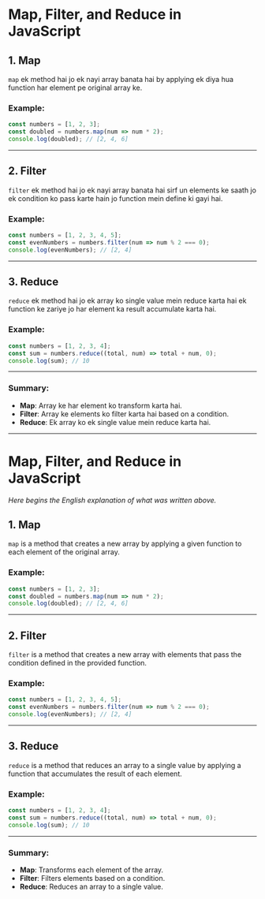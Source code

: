 
# Map, Filter, and Reduce in JavaScript

## 1. Map

`map` ek method hai jo ek nayi array banata hai by applying ek diya hua function har element pe original array ke.

### Example:
```js
const numbers = [1, 2, 3];
const doubled = numbers.map(num => num * 2);
console.log(doubled); // [2, 4, 6]
```

---

## 2. Filter

`filter` ek method hai jo ek nayi array banata hai sirf un elements ke saath jo ek condition ko pass karte hain jo function mein define ki gayi hai.

### Example:
```js
const numbers = [1, 2, 3, 4, 5];
const evenNumbers = numbers.filter(num => num % 2 === 0);
console.log(evenNumbers); // [2, 4]
```

---

## 3. Reduce

`reduce` ek method hai jo ek array ko single value mein reduce karta hai ek function ke zariye jo har element ka result accumulate karta hai.

### Example:
```js
const numbers = [1, 2, 3, 4];
const sum = numbers.reduce((total, num) => total + num, 0);
console.log(sum); // 10
```

---

### Summary:

- **Map**: Array ke har element ko transform karta hai.
- **Filter**: Array ke elements ko filter karta hai based on a condition.
- **Reduce**: Ek array ko ek single value mein reduce karta hai.

---

# Map, Filter, and Reduce in JavaScript

*Here begins the English explanation of what was written above.*

## 1. Map

`map` is a method that creates a new array by applying a given function to each element of the original array.

### Example:
```js
const numbers = [1, 2, 3];
const doubled = numbers.map(num => num * 2);
console.log(doubled); // [2, 4, 6]
```

---

## 2. Filter

`filter` is a method that creates a new array with elements that pass the condition defined in the provided function.

### Example:
```js
const numbers = [1, 2, 3, 4, 5];
const evenNumbers = numbers.filter(num => num % 2 === 0);
console.log(evenNumbers); // [2, 4]
```

---

## 3. Reduce

`reduce` is a method that reduces an array to a single value by applying a function that accumulates the result of each element.

### Example:
```js
const numbers = [1, 2, 3, 4];
const sum = numbers.reduce((total, num) => total + num, 0);
console.log(sum); // 10
```

---

### Summary:

- **Map**: Transforms each element of the array.
- **Filter**: Filters elements based on a condition.
- **Reduce**: Reduces an array to a single value.